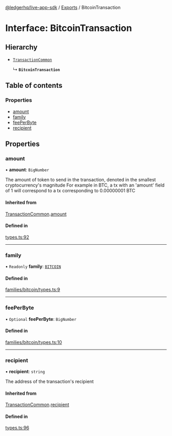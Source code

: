 [@ledgerhq/live-app-sdk](../README.md) / [Exports](../modules.md) / BitcoinTransaction

# Interface: BitcoinTransaction

## Hierarchy

- [`TransactionCommon`](TransactionCommon.md)

  ↳ **`BitcoinTransaction`**

## Table of contents

### Properties

- [amount](BitcoinTransaction.md#amount)
- [family](BitcoinTransaction.md#family)
- [feePerByte](BitcoinTransaction.md#feeperbyte)
- [recipient](BitcoinTransaction.md#recipient)

## Properties

### amount

• **amount**: `BigNumber`

The amount of token to send in the transaction, denoted in the smallest cryptocurrency's magnitude
For example in BTC, a tx with an 'amount' field of 1 will correspond to a tx corresponding to 0.00000001 BTC

#### Inherited from

[TransactionCommon](TransactionCommon.md).[amount](TransactionCommon.md#amount)

#### Defined in

[types.ts:92](https://github.com/LedgerHQ/live-app-sdk/blob/main/src/types.ts#L92)

___

### family

• `Readonly` **family**: [`BITCOIN`](../enums/FAMILIES.md#bitcoin)

#### Defined in

[families/bitcoin/types.ts:9](https://github.com/LedgerHQ/live-app-sdk/blob/main/src/families/bitcoin/types.ts#L9)

___

### feePerByte

• `Optional` **feePerByte**: `BigNumber`

#### Defined in

[families/bitcoin/types.ts:10](https://github.com/LedgerHQ/live-app-sdk/blob/main/src/families/bitcoin/types.ts#L10)

___

### recipient

• **recipient**: `string`

The address of the transaction's recipient

#### Inherited from

[TransactionCommon](TransactionCommon.md).[recipient](TransactionCommon.md#recipient)

#### Defined in

[types.ts:96](https://github.com/LedgerHQ/live-app-sdk/blob/main/src/types.ts#L96)
